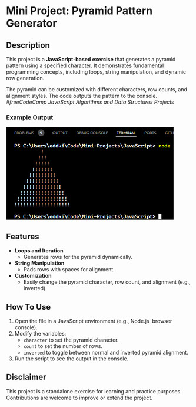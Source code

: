 # Mini Project: Pyramid Pattern Generator

## Description

This project is a **JavaScript-based exercise** that generates a pyramid pattern using a specified character. It demonstrates fundamental programming concepts, including loops, string manipulation, and dynamic row generation.

The pyramid can be customized with different characters, row counts, and alignment styles. The code outputs the pattern to the console. _#freeCodeCamp JavaScript Algorithms and Data Structures Projects_

### Example Output

![Pyramid Pattern Generator Output](\Assets\output.png)

## Features

-   **Loops and Iteration**
    -   Generates rows for the pyramid dynamically.
-   **String Manipulation**
    -   Pads rows with spaces for alignment.
-   **Customization**
    -   Easily change the pyramid character, row count, and alignment (e.g., inverted).

## How To Use

1. Open the file in a JavaScript environment (e.g., Node.js, browser console).
2. Modify the variables:
    - `character` to set the pyramid character.
    - `count` to set the number of rows.
    - `inverted` to toggle between normal and inverted pyramid alignment.
3. Run the script to see the output in the console.

## Disclaimer

This project is a standalone exercise for learning and practice purposes. Contributions are welcome to improve or extend the project.
